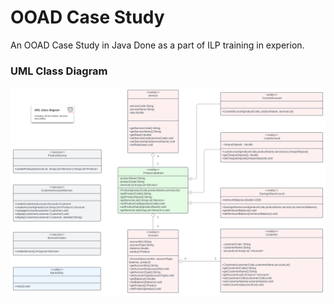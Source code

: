 # OOAD Case Study

An OOAD Case Study in Java Done as a part of ILP training in experion.

### UML Class Diagram

![UML Diagram of the case study](./assets/UML-Diagram-BG.svg)


